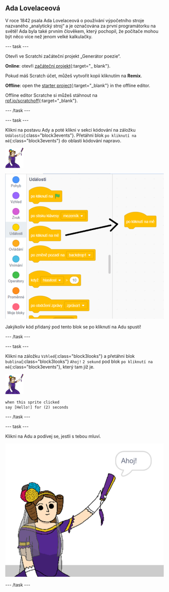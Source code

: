 ## Ada Lovelaceová

V roce 1842 psala Ada Lovelaceová o používání výpočetního stroje nazvaného „analytický stroj“ a je označována za první programátorku na světě! Ada byla také prvním člověkem, který pochopil, že počítače mohou být něco více než jenom velké kalkulačky.

\--- task \---

Otevři ve Scratchi začáteční projekt „Generátor poezie“.

**Online**: otevři [začáteční projekt](http://rpf.io/poetry-on){:target="_ blank"}.

Pokud máš Scratch účet, můžeš vytvořit kopii kliknutím na **Remix**.

**Offline**: open the [starter project](http://rpf.io/p/en/poetry-generator-go){:target="_blank"} in the offline editor.

Offline editor Scratche si můžeš stáhnout na [rpf.io/scratchoff](http://rpf.io/scratchoff){:target="_blank"}.

\--- /task \---

\--- task \---

Klikni na postavu Ady a poté klikni v sekci kódování na záložku `Události`{:class="block3events"}. Přetáhni blok `po kliknutí na mě`{:class="block3events"} do oblasti kódování napravo.

![postava ady](images/ada-sprite.png)

![tažení bloku po kliknutí na mě](images/poetry-click.png)

Jakýkoliv kód přidaný pod tento blok se po kliknutí na Adu spustí!

\--- /task \---

\--- task \---

Klikni na záložku `Vzhled`{:class="block3looks"} a přetáhni blok `bublina`{:class="block3looks"} `Ahoj!` `2 sekund` pod blok `po kliknutí na mě`{:class="block3events"}, který tam již je.

![postava ady](images/ada-sprite.png)

```blocks3
when this sprite clicked
say [Hello!] for (2) seconds
```

\--- /task \---

\--- task \---

Klikni na Adu a podívej se, jestli s tebou mluví.

![snímek obrazovky](images/poetry-say-test.png)

\--- /task \---